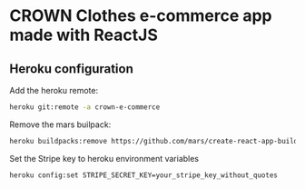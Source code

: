 # CROWN Clothes e-commerce app made with ReactJS

## Heroku configuration

Add the heroku remote: 

```bash
heroku git:remote -a crown-e-commerce
```

Remove the mars builpack:

```bash
heroku buildpacks:remove https://github.com/mars/create-react-app-buildpack.git
```

Set the Stripe key to heroku environment variables

```bash
heroku config:set STRIPE_SECRET_KEY=your_stripe_key_without_quotes
```
